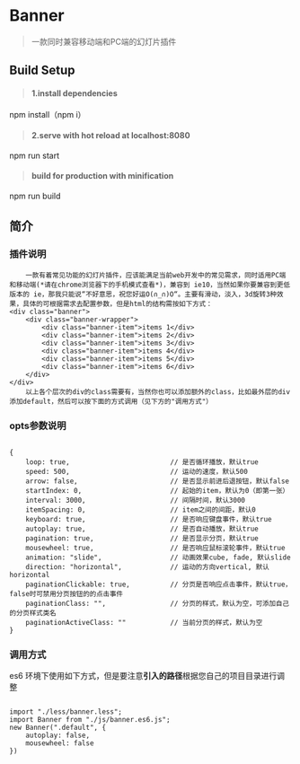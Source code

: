 # Banner #

>  一款同时兼容移动端和PC端的幻灯片插件

## Build Setup ##

> #### 1.install dependencies ####
npm install（npm i）

> #### 2.serve with hot reload at localhost:8080 ####
npm run start

> #### build for production with minification ####
npm run build

## 简介 ##
### 插件说明 ###
		一款有着常见功能的幻灯片插件，应该能满足当前web开发中的常见需求，同时适用PC端和移动端(*请在chrome浏览器下的手机模式查看*)，兼容到 ie10，当然如果你要兼容到更低版本的 ie，那我只能说“不好意思，祝您好运O(∩_∩)O“。主要有滑动，淡入，3d旋转3种效果，具体的可根据需求去配置参数，但是html的结构需按如下方式：
	<div class="banner">
		<div class="banner-wrapper">
			<div class="banner-item">items 1</div>
			<div class="banner-item">items 2</div>
			<div class="banner-item">items 3</div>
			<div class="banner-item">items 4</div>
			<div class="banner-item">items 5</div>
			<div class="banner-item">items 6</div>
		</div>
	</div>
		以上各个层次的div的class需要有，当然你也可以添加额外的class，比如最外层的div添加default，然后可以按下面的方式调用（见下方的"调用方式"）

### opts参数说明 ###
<pre><code>
{
	loop: true,							// 是否循环播放，默认true
	speed: 500,							// 运动的速度，默认500
	arrow: false,						// 是否显示前进后退按钮，默认false
	startIndex: 0,						// 起始的item，默认为0（即第一张）
	interval: 3000,						// 间隔时间，默认3000
	itemSpacing: 0,					   	// item之间的间距，默认0
	keyboard: true,						// 是否响应键盘事件，默认true
	autoplay: true,						// 是否自动播放，默认true
	pagination: true,					// 是否显示分页，默认true
	mousewheel: true,					// 是否响应鼠标滚轮事件，默认true
	animation: "slide",       			// 动画效果cube, fade, 默认slide
	direction: "horizontal", 			// 运动的方向vertical, 默认horizontal
	paginationClickable: true,	   		// 分页是否响应点击事件，默认true，false时可禁用分页按钮的的点击事件
	paginationClass: "",		        // 分页的样式，默认为空，可添加自己的分页样式类名
	paginationActiveClass: ""			// 当前分页的样式，默认为空
}
</pre></code>

### 调用方式 ###
es6 环境下使用如下方式，但是要注意**引入的路径**根据您自己的项目目录进行调整
<pre><code>
import "./less/banner.less";
import Banner from "./js/banner.es6.js";
new Banner(".default", {
	autoplay: false,
	mousewheel: false
})
</code></pre>